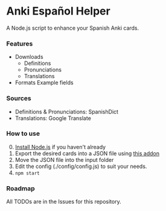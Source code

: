 # Anki Español Helper

A Node.js script to enhance your Spanish Anki cards.

### Features
- Downloads
	- Definitions	
	- Pronunciations
	- Translations
- Formats Example fields

### Sources
- Definitions & Pronunciations: SpanishDict
- Translations: Google Translate

### How to use

0. [Install Node.js](https://nodejs.org/dist/v8.6.0/node-v8.6.0-x64.msi) if you haven't already 
1. Export the desired cards into a JSON file using [this addon](https://ankiweb.net/shared/info/1589071665)
2. Move the JSON file into the input folder
3. Edit the config (./config/config.js) to suit your needs.
4. `npm start`

### Roadmap

All TODOs are in the Issues for this repository.